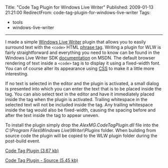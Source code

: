 Title: "Code Tag Plugin for Windows Live Writer"
Published: 2009-01-13 21:21:00
RedirectFrom: code-tag-plugin-for-windows-live-writer
Tags:
  - tools
  - windows-live-writer
---
I made a simple [Windows Live Writer](http://windowslivewriter.spaces.live.com/) plugin that allows you to easily surround text with the `<code>` HTML [phrase tag](http://www.w3schools.com/tags/tag_phrase_elements.asp). Writing a plugin for WLW is fairly straightforward and everything you need to know can be found in the Windows Live Writer SDK [documentation](http://msdn.microsoft.com/en-us/library/aa738906.aspx) on MSDN. The default browser rendering of text inside a `<code>` tag is to display it using a fixed-width font. You can of course alter its appearance using [CSS](http://www.w3.org/Style/CSS/) to make it a little more interesting.

If no text is selected in the editor and the plugin is activated, a small dialog is presented into which you can enter the text that is to be placed inside the tag. You can also select text in the editor and have it immediately placed inside the tag when the plugin is activated. Trailing whitespace in the selected text will not be included inside the tag. Any trailing whitespace inside the tag would also be fixed-width, causing the spacing before and after the text inside the tag to appear uneven.

To install the plugin simply drop the *AlexMG.CodeTagPlugin.dll* file into the *C:\\Program Files\\Windows Live\\Writer\\Plugins* folder. When building from source code the plugin will be copied to the WLW plugin folder during the post-build event.

[Code Tag Plugin (3.67 kb)](/content/files/2009/Jan/AlexMG.CodeTagPlugin.zip)

[Code Tag Plugin - Source (5.45 kb)](/content/files/2009/Jan/AlexMG.CodeTagPlugin.Source.zip)
